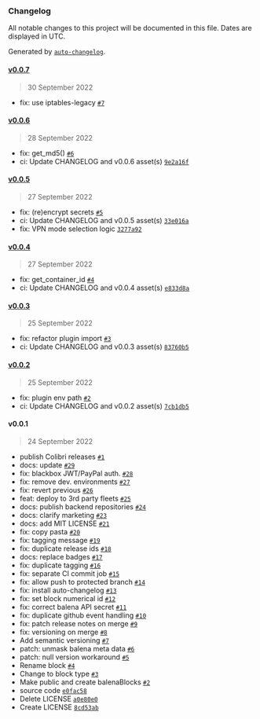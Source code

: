 ### Changelog

All notable changes to this project will be documented in this file. Dates are displayed in UTC.

Generated by [`auto-changelog`](https://github.com/CookPete/auto-changelog).

#### [v0.0.7](https://github.com/vpnarea/black.box/compare/v0.0.6...v0.0.7)

> 30 September 2022

- fix: use iptables-legacy [`#7`](https://github.com/vpnarea/black.box/pull/7)

#### [v0.0.6](https://github.com/vpnarea/black.box/compare/v0.0.5...v0.0.6)

> 28 September 2022

- fix: get_md5() [`#6`](https://github.com/vpnarea/black.box/pull/6)
- ci: Update CHANGELOG and v0.0.6 asset(s) [`9e2a16f`](https://github.com/vpnarea/black.box/commit/9e2a16f649956dd3c2d6ff267cc1120b8aa3547a)

#### [v0.0.5](https://github.com/vpnarea/black.box/compare/v0.0.4...v0.0.5)

> 27 September 2022

- fix: (re)encrypt secrets [`#5`](https://github.com/vpnarea/black.box/pull/5)
- ci: Update CHANGELOG and v0.0.5 asset(s) [`33e016a`](https://github.com/vpnarea/black.box/commit/33e016ae55643fabcac8a16f234b945bc224d2a2)
- fix: VPN mode selection logic [`3277a92`](https://github.com/vpnarea/black.box/commit/3277a925f4d4acaf7a86017eee92e55399b64838)

#### [v0.0.4](https://github.com/vpnarea/black.box/compare/v0.0.3...v0.0.4)

> 27 September 2022

- fix: get_container_id [`#4`](https://github.com/vpnarea/black.box/pull/4)
- ci: Update CHANGELOG and v0.0.4 asset(s) [`e833d8a`](https://github.com/vpnarea/black.box/commit/e833d8a0d8a2f576f10584c5e7e3f8d2cc65e9ac)

#### [v0.0.3](https://github.com/vpnarea/black.box/compare/v0.0.2...v0.0.3)

> 25 September 2022

- fix: refactor plugin import [`#3`](https://github.com/vpnarea/black.box/pull/3)
- ci: Update CHANGELOG and v0.0.3 asset(s) [`83760b5`](https://github.com/vpnarea/black.box/commit/83760b5ee86fba07d6d17a8d6f4f09c403af001a)

#### [v0.0.2](https://github.com/vpnarea/black.box/compare/v0.0.1...v0.0.2)

> 25 September 2022

- fix: plugin env path [`#2`](https://github.com/vpnarea/black.box/pull/2)
- ci: Update CHANGELOG and v0.0.2 asset(s) [`7cb1db5`](https://github.com/vpnarea/black.box/commit/7cb1db52a259735668d722decb7051a3b83ef01a)

#### v0.0.1

> 24 September 2022

- publish Colibri releases [`#1`](https://github.com/vpnarea/black.box/pull/1)
- docs: update [`#29`](https://github.com/vpnarea/black.box/pull/29)
- fix: blackbox JWT/PayPal auth. [`#28`](https://github.com/vpnarea/black.box/pull/28)
- fix: remove dev. environments [`#27`](https://github.com/vpnarea/black.box/pull/27)
- fix: revert previous [`#26`](https://github.com/vpnarea/black.box/pull/26)
- feat: deploy to 3rd party fleets [`#25`](https://github.com/vpnarea/black.box/pull/25)
- docs: publish backend repositories [`#24`](https://github.com/vpnarea/black.box/pull/24)
- docs: clarify marketing [`#23`](https://github.com/vpnarea/black.box/pull/23)
- docs: add MIT LICENSE [`#21`](https://github.com/vpnarea/black.box/pull/21)
- fix: copy pasta [`#20`](https://github.com/vpnarea/black.box/pull/20)
- fix: tagging message [`#19`](https://github.com/vpnarea/black.box/pull/19)
- fix: duplicate release ids [`#18`](https://github.com/vpnarea/black.box/pull/18)
- docs: replace badges [`#17`](https://github.com/vpnarea/black.box/pull/17)
- fix: duplicate tagging [`#16`](https://github.com/vpnarea/black.box/pull/16)
- fix: separate CI commit job [`#15`](https://github.com/vpnarea/black.box/pull/15)
- fix: allow push to protected branch [`#14`](https://github.com/vpnarea/black.box/pull/14)
- fix: install auto-changelog [`#13`](https://github.com/vpnarea/black.box/pull/13)
- fix: set block numerical id [`#12`](https://github.com/vpnarea/black.box/pull/12)
- fix: correct balena API secret [`#11`](https://github.com/vpnarea/black.box/pull/11)
- fix: duplicate github event handling [`#10`](https://github.com/vpnarea/black.box/pull/10)
- fix: patch release notes on merge [`#9`](https://github.com/vpnarea/black.box/pull/9)
- fix: versioning on merge [`#8`](https://github.com/vpnarea/black.box/pull/8)
- Add semantic versioning [`#7`](https://github.com/vpnarea/black.box/pull/7)
- patch: unmask balena meta data [`#6`](https://github.com/vpnarea/black.box/pull/6)
- patch: null version workaround [`#5`](https://github.com/vpnarea/black.box/pull/5)
- Rename block [`#4`](https://github.com/vpnarea/black.box/pull/4)
- Change to block type [`#3`](https://github.com/vpnarea/black.box/pull/3)
- Make public and create balenaBlocks [`#2`](https://github.com/vpnarea/black.box/pull/2)
- source code [`e0fac58`](https://github.com/vpnarea/black.box/commit/e0fac58f39ebd697ee19f6e99f2d9a582ee07370)
- Delete LICENSE [`a0e80e0`](https://github.com/vpnarea/black.box/commit/a0e80e01ed6a884976ba398e718ce413d35ad91a)
- Create LICENSE [`8cd53ab`](https://github.com/vpnarea/black.box/commit/8cd53abc63bf14f24f82f80a18e0e6daa134b77c)
